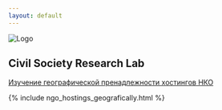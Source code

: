```yaml
---
layout: default
---
```


<img src="./assets/img/logo-lab.PNG" alt="Logo" />

## Civil Society Research Lab

[Изучение географической пренадлежности хостингов НКО](./hostings.md)

{% include ngo_hostings_geografically.html %}

